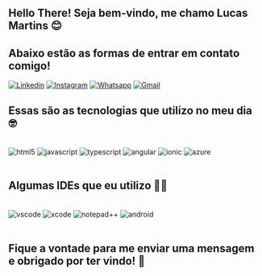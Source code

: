 ## Hello There! Seja bem-vindo, me chamo Lucas Martins 😊

## Abaixo estão as formas de entrar em contato comigo!

[![Linkedin](https://img.shields.io/badge/LinkedIn-0077B5?style=for-the-badge&logo=linkedin&logoColor=white)](https://www.linkedin.com/in/lucas-martins-254a88106/)
[![Instagram](https://img.shields.io/badge/Instagram-E4405F?style=for-the-badge&logo=instagram&logoColor=white)](https://www.instagram.com/lmartinsoficial/)
[![Whatsapp](https://img.shields.io/badge/WhatsApp-25D366?style=for-the-badge&logo=whatsapp&logoColor=white)](https://wa.me/5547996351843)
[![Gmail](https://img.shields.io/badge/Gmail-D14836?style=for-the-badge&logo=gmail&logoColor=white)](mailto:lucas.martinsoft@gmail.com)


## Essas são as tecnologias que utilizo no meu dia 🤓

<div style="display: inlne_block"></br>
<img align="center" alt="html5" src="https://img.shields.io/badge/HTML5-E34F26?style=for-the-badge&logo=html5&logoColor=white" />
<img align="center" alt="javascript" src="https://img.shields.io/badge/JavaScript-323330?style=for-the-badge&logo=javascript&logoColor=F7DF1E" />
<img align="center" alt="typescript" src="https://img.shields.io/badge/TypeScript-007ACC?style=for-the-badge&logo=typescript&logoColor=white" />
<img align="center" alt="angular" src="https://img.shields.io/badge/Angular-DD0031?style=for-the-badge&logo=angular&logoColor=white" />
<img align="center" alt="ionic" src="https://img.shields.io/badge/Ionic-3880FF?style=for-the-badge&logo=ionic&logoColor=white" />
<img align="center" alt="azure" src="[https://img.shields.io/badge/Ionic-3880FF?style=for-the-badge&logo=ionic&logoColor=white](https://img.shields.io/badge/Microsoft_Azure-0089D6?style=for-the-badge&logo=microsoft-azure&logoColor=white)" />
</div>
</br>

## Algumas IDEs que eu utilizo 👩‍💻

<div style="display: inlne_block"></br>
<img align="center" alt="vscode" src="https://img.shields.io/badge/Visual_Studio_Code-0078D4?style=for-the-badge&logo=visual%20studio%20code&logoColor=white" />
<img align="center" alt="xcode" src="https://img.shields.io/badge/Xcode-007ACC?style=for-the-badge&logo=Xcode&logoColor=white" />
<img align="center" alt="notepad++" src="https://img.shields.io/badge/Notepad++-90E59A.svg?style=for-the-badge&logo=notepad%2B%2B&logoColor=black" />
<img align="center" alt="android" src="https://img.shields.io/badge/Android_Studio-3DDC84?style=for-the-badge&logo=android-studio&logoColor=white" />
</div>
</br>


## Fique a vontade para me enviar uma mensagem e obrigado por ter vindo! 🖖
